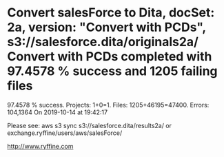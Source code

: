 # Convert salesForce to Dita, docSet: 2a, version: "Convert with PCDs", s3://salesforce.dita/originals2a/ Convert with PCDs completed with 97.4578 % success and 1205 failing files

97.4578 % success. Projects: 1+0=1.  Files: 1205+46195=47400. Errors: 104,1364  On 2019-10-14 at 19:42:17



Please see: aws s3 sync s3://salesforce.dita/results2a/ or exchange.ryffine/users/aws/salesForce/

http://www.ryffine.com
